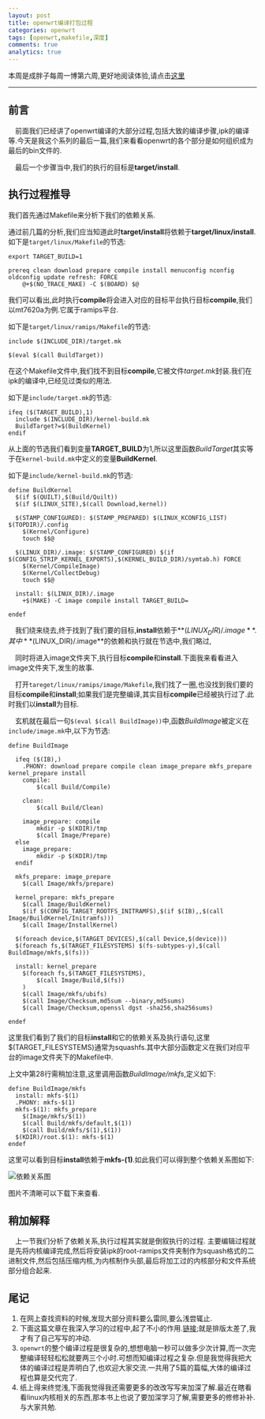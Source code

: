 ```yaml
---
layout: post
title: openwrt编译打包过程
categories: openwrt
tags: [openwrt,makefile,深度]
comments: true
analytics: true
---
```


本周是成胖子每周一博第六周,更好地阅读体验,请点击[这里](https://www.zybuluo.com/icyriver/note/258252)

---

## 前言
&emsp;前面我们已经讲了openwrt编译的大部分过程,包括大致的编译步骤,ipk的编译等.今天是我这个系列的最后一篇,我们来看看openwrt的各个部分是如何组织成为最后的bin文件的.

<!--more-->

&emsp;最后一个步骤当中,我们的执行的目标是**target/install**.

## 执行过程推导
我们首先通过Makefile来分析下我们的依赖关系.

通过前几篇的分析,我们应当知道此时**target/install**将依赖于**target/linux/install**.
如下是`target/linux/Makefile`的节选:

```
export TARGET_BUILD=1

prereq clean download prepare compile install menuconfig nconfig oldconfig update refresh: FORCE
	@+$(NO_TRACE_MAKE) -C $(BOARD) $@
```

我们可以看出,此时执行**compile**将会进入对应的目标平台执行目标**compile**,我们以mt7620a为例.它属于ramips平台.

如下是`target/linux/ramips/Makefile`的节选:

```
include $(INCLUDE_DIR)/target.mk

$(eval $(call BuildTarget))
```

在这个Makefile文件中,我们找不到目标**compile**,它被文件*target.mk*封装.我们在ipk的编译中,已经见过类似的用法.

如下是`include/target.mk`的节选:

```
ifeq ($(TARGET_BUILD),1)
  include $(INCLUDE_DIR)/kernel-build.mk
  BuildTarget?=$(BuildKernel)
endif
```

从上面的节选我们看到变量**TARGET_BUILD**为1,所以这里函数*BuildTarget*其实等于在`kernel-build.mk`中定义的变量**BuildKernel**.

如下是`include/kernel-build.mk`的节选:

```
define BuildKernel
  $(if $(QUILT),$(Build/Quilt))
  $(if $(LINUX_SITE),$(call Download,kernel))

  $(STAMP_CONFIGURED): $(STAMP_PREPARED) $(LINUX_KCONFIG_LIST) $(TOPDIR)/.config
	$(Kernel/Configure)
	touch $$@

  $(LINUX_DIR)/.image: $(STAMP_CONFIGURED) $(if $(CONFIG_STRIP_KERNEL_EXPORTS),$(KERNEL_BUILD_DIR)/symtab.h) FORCE
	$(Kernel/CompileImage)
	$(Kernel/CollectDebug)
	touch $$@

  install: $(LINUX_DIR)/.image
	+$(MAKE) -C image compile install TARGET_BUILD=

endef
```

&emsp;我们绕来绕去,终于找到了我们要的目标,**install**依赖于**$(LINUX_DIR)/.image**.其中**$(LINUX_DIR)/.image**的依赖和执行就在节选中,我们略过,

&emsp;同时将进入image文件夹下,执行目标**compile**和**install**.下面我来看看进入image文件夹下,发生的故事.

&emsp;打开`tareget/linux/ramips/image/Makefile`,我们找了一圈,也没找到我们要的目标**compile**和**install**;如果我们是完整编译,其实目标**compile**已经被执行过了.此时我们以**install**为目标.

&emsp;玄机就在最后一句`$(eval $(call BuildImage))`中,函数*BuildImage*被定义在`include/image.mk`中,以下为节选:

```
define BuildImage

  ifeq ($(IB),)
    .PHONY: download prepare compile clean image_prepare mkfs_prepare kernel_prepare install
    compile:
		$(call Build/Compile)

    clean:
		$(call Build/Clean)

    image_prepare: compile
		mkdir -p $(KDIR)/tmp
		$(call Image/Prepare)
  else
    image_prepare:
		mkdir -p $(KDIR)/tmp
  endif

  mkfs_prepare: image_prepare
	$(call Image/mkfs/prepare)

  kernel_prepare: mkfs_prepare
	$(call Image/BuildKernel)
	$(if $(CONFIG_TARGET_ROOTFS_INITRAMFS),$(if $(IB),,$(call Image/BuildKernel/Initramfs)))
	$(call Image/InstallKernel)

  $(foreach device,$(TARGET_DEVICES),$(call Device,$(device)))
  $(foreach fs,$(TARGET_FILESYSTEMS) $(fs-subtypes-y),$(call BuildImage/mkfs,$(fs)))

  install: kernel_prepare
	$(foreach fs,$(TARGET_FILESYSTEMS),
		$(call Image/Build,$(fs))
	)
	$(call Image/mkfs/ubifs)
	$(call Image/Checksum,md5sum --binary,md5sums)
	$(call Image/Checksum,openssl dgst -sha256,sha256sums)

endef
```

这里我们看到了我们的目标**install**和它的依赖关系及执行语句,这里$(TARGET_FILESYSTEMS)通常为squashfs.其中大部分函数定义在我们对应平台的image文件夹下的Makefile中.

上文中第28行需稍加注意,这里调用函数*BuildImage/mkfs*,定义如下:

```
define BuildImage/mkfs
  install: mkfs-$(1)
  .PHONY: mkfs-$(1)
  mkfs-$(1): mkfs_prepare
	$(Image/mkfs/$(1))
	$(call Build/mkfs/default,$(1))
	$(call Build/mkfs/$(1),$(1))
  $(KDIR)/root.$(1): mkfs-$(1)
endef
```

这里可以看到目标**install**依赖于**mkfs-(1)**.如此我们可以得到整个依赖关系图如下:

![依赖关系图](http://ww1.sinaimg.cn/large/006kvZhRjw1ezuly482n9j31kw0zrn3t.jpg)

图片不清晰可以下载下来查看.

## 稍加解释
&emsp;上一节我们分析了依赖关系,执行过程其实就是倒叙执行的过程.
主要编辑过程就是先将内核编译完成,然后将安装ipk的root-ramips文件夹制作为squash格式的二进制文件,然后包括压缩内核,为内核制作头部,最后将加工过的内核部分和文件系统部分组合起来.

## 尾记
1. 在网上查找资料的时候,发现大部分资料要么雷同,要么浅尝辄止.
2. 下面这篇文章在我深入学习的过程中,起了不小的作用.[链接](http://blog.chinaunix.net/uid-26675482-id-4704952.html);就是排版太差了,我才有了自己写写的冲动.
3. `openwrt`的整个编译过程是很复杂的,想想电脑一秒可以做多少次计算,而一次完整编译轻轻松松就要两三个小时.可想而知编译过程之复杂.但是我觉得我把大体的编译过程是弄明白了,也欢迎大家交流.一共用了5篇的篇幅,大体的编译过程也算是交代完了.
4. 纸上得来终觉浅,下面我觉得我还需要更多的改改写写来加深了解.最近在瞎看看linux内核相关的东西,那本书上也说了要加深学习了解,需要更多的修修补补.与大家共勉.
